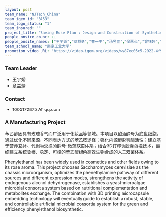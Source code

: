 ```yaml
---
layout: post
team_name: "NJTech_China"
team_igem_id: "3753"
team_logo_status: "1"
team_insured: ""
project_title: "Saving Rose Plan : Design and Construction of Synthetic Microalgae-Yeast Consortia for Biosynthesis of Phenylethanol"
people_onsite_count: 11
people_onsite_names: ["王宇娇","章益蜻","曹一平","汤昱萱","侯惠心","曾钰婷","戴翊飞","张文东","胡佳颖","刘庆莹","仲森林"]
team_school_name: "南京工业大学"
promotion_video_URL: "https://video.igem.org/videos/w/87ec05c5-2922-4f94-8841-b70b3cbc8555"
---
```



### Team Leader
* 王宇娇
* 章益蜻

### Contact
* 1005172875 AT qq.com

### A Manufacturing Project

苯乙醇因具有玫瑰香气而广泛用于化妆品等领域。本项目以酿酒酵母为底盘细胞，通过优化不同来源、不同表达方式的苯乙胺途径；强化内源醇脱氢酶活性；建立基于营养互补、代谢物交换的酵母-微藻双菌体系；结合3D打印微胶囊包埋技术，最终建立系统鲁棒、稳定、可控的苯乙醇绿色高效生物合成的人工双菌体系。

Phenylethanol has been widely used in cosmetics and other fields owing to its rose aroma. This project chooses Saccharomyces cerevisiae as the chassis microorganism, optimizes the phenethylamine pathway of different sources and different expression modes, strengthens the activity of endogenous alcohol dehydrogenase, establishes a yeast-microalgae microbial consortia system based on nutritional complementation and metabolites exchange. The combination with 3D printing microcapsule embedding technology will eventually guide to establish a robust, stable, and controllable artificial microbial consortia system for the green and efficiency phenylethanol biosynthetic.
